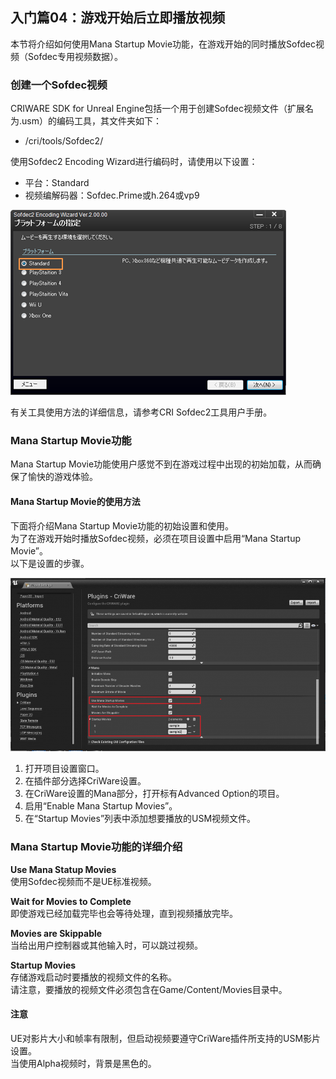 ## 入门篇04：游戏开始后立即播放视频
本节将介绍如何使用Mana Startup Movie功能，在游戏开始的同时播放Sofdec视频（Sofdec专用视频数据）。

### 创建一个Sofdec视频
CRIWARE SDK for Unreal Engine包括一个用于创建Sofdec视频文件（扩展名为.usm）的编码工具，其文件夹如下：
* /cri/tools/Sofdec2/

使用Sofdec2 Encoding Wizard进行编码时，请使用以下设置：
* 平台：Standard
* 视频编解码器：Sofdec.Prime或h.264或vp9

![](images/sofdec_ue4_0101.png)

有关工具使用方法的详细信息，请参考CRI Sofdec2工具用户手册。

### Mana Startup Movie功能
Mana Startup Movie功能使用户感觉不到在游戏过程中出现的初始加载，从而确保了愉快的游戏体验。

#### Mana Startup Movie的使用方法
下面将介绍Mana Startup Movie功能的初始设置和使用。<br/>
为了在游戏开始时播放Sofdec视频，必须在项目设置中启用“Mana Startup Movie”。<br/>
以下是设置的步骤。

![](images/ue4_sofdec_04_02.png)

1. 打开项目设置窗口。
2. 在插件部分选择CriWare设置。
3. 在CriWare设置的Mana部分，打开标有Advanced Option的项目。
4. 启用“Enable Mana Startup Movies”。
5. 在“Startup Movies”列表中添加想要播放的USM视频文件。

### Mana Startup Movie功能的详细介绍
**Use Mana Statup Movies** <br/>
使用Sofdec视频而不是UE标准视频。

**Wait for Movies to Complete**<br/>
即使游戏已经加载完毕也会等待处理，直到视频播放完毕。

**Movies are Skippable**<br/>
当给出用户控制器或其他输入时，可以跳过视频。

**Startup Movies**<br/>
存储游戏启动时要播放的视频文件的名称。<br/>
请注意，要播放的视频文件必须包含在Game/Content/Movies目录中。

#### 注意
UE对影片大小和帧率有限制，但启动视频要遵守CriWare插件所支持的USM影片设置。<br/>
当使用Alpha视频时，背景是黑色的。